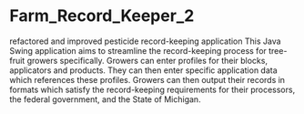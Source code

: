 # Farm_Record_Keeper_2
refactored and improved pesticide record-keeping application
This Java Swing application aims to streamline the record-keeping process for tree-fruit growers specifically.
Growers can enter profiles for their blocks, applicators and products. They can then enter specific application data which references these profiles.
Growers can then output their records in formats which satisfy the record-keeping requirements for their processors, the federal government, and the State of Michigan.
